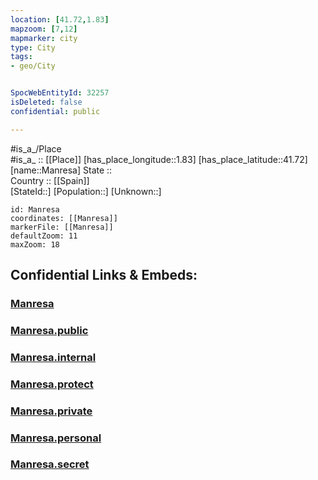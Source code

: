 ```yaml
---
location: [41.72,1.83] 
mapzoom: [7,12] 
mapmarker: city 
type: City
tags:
- geo/City


SpocWebEntityId: 32257
isDeleted: false
confidential: public

---
```

#is_a_/Place  
#is_a_ :: [[Place]] 
[has_place_longitude::1.83] 
[has_place_latitude::41.72] 
[name::Manresa] 
State ::  
Country :: [[Spain]]  
[StateId::] 
[Population::] 
[Unknown::] 


```leaflet
id: Manresa
coordinates: [[Manresa]] 
markerFile: [[Manresa]] 
defaultZoom: 11 
maxZoom: 18
```


## Confidential Links & Embeds: 

### [Manresa](/_Standards/Earth/Continent/Europe/Europe~South/Spain/Provinces~Spain/Catalunya/counties~Cataluña/Barcelona.Province/cities~Barcelona/Manresa.md) 

### [Manresa.public](/_public/Earth/Continent/Europe/Europe~South/Spain/Provinces~Spain/Catalunya/counties~Cataluña/Barcelona.Province/cities~Barcelona/Manresa.public.md) 

### [Manresa.internal](/_internal/Earth/Continent/Europe/Europe~South/Spain/Provinces~Spain/Catalunya/counties~Cataluña/Barcelona.Province/cities~Barcelona/Manresa.internal.md) 

### [Manresa.protect](/_protect/Earth/Continent/Europe/Europe~South/Spain/Provinces~Spain/Catalunya/counties~Cataluña/Barcelona.Province/cities~Barcelona/Manresa.protect.md) 

### [Manresa.private](/_private/Earth/Continent/Europe/Europe~South/Spain/Provinces~Spain/Catalunya/counties~Cataluña/Barcelona.Province/cities~Barcelona/Manresa.private.md) 

### [Manresa.personal](/_personal/Earth/Continent/Europe/Europe~South/Spain/Provinces~Spain/Catalunya/counties~Cataluña/Barcelona.Province/cities~Barcelona/Manresa.personal.md) 

### [Manresa.secret](/_secret/Earth/Continent/Europe/Europe~South/Spain/Provinces~Spain/Catalunya/counties~Cataluña/Barcelona.Province/cities~Barcelona/Manresa.secret.md)

